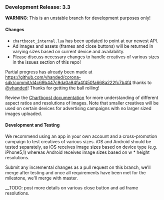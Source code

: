 ### Development Release: 3.3

__WARNING__: This is an unstable branch for development purposes only!

#### Changes

* `chartboost_internal.lua` has been updated to point at our newest API.
* Ad images and assets (frames and close buttons) will be returned in varying sizes based on current device and availability.
* Please discuss necessary changes to handle creatives of various sizes in the issues section of this repo!

Partial progress has already been made at https://github.com/vhanded/corona-sdk/commit/d4c69b447c9da0a94fa4f450fa668a222fc7b4f4 thanks to [@vhanded](https://github.com/vhanded)! Thanks for getting the ball rolling!

Review the [Chartboost documentation](https://help.chartboost.com/documentation/creatives#adcreatives) for more understanding of different aspect ratios and resolutions of images. Note that smaller creatives will be used on certain devices for advertising campaigns with no larger sized images uploaded.

#### Development and Testing

We recommend using an app in your own account and a cross-promotion campaign to test creatives of various sizes. iOS and Android should be tested separately, as iOS receives image sizes based on device type (e.g. iPhone5,1) whereas Android receives image sizes based on w \* height resolutions.


Submit any incremental changes as a pull request on this branch, we'll merge after testing and once all requirements have been met for the milestone, we'll merge with master.




__TODO: post more details on various close button and ad frame resolutions.
